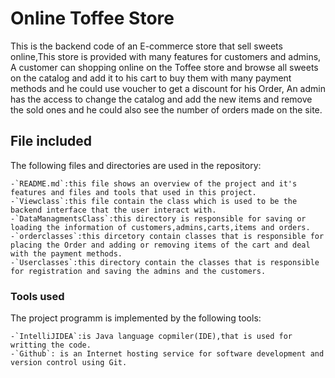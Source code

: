 # Online Toffee Store
This is the backend code of an E-commerce store that sell sweets online,This store is provided with many features for customers and admins,
A customer can shopping online on the Toffee store and browse all sweets on the catalog and add it to his cart to buy them with many payment methods and he could use voucher to get a discount for his Order,
An admin has the access to change the catalog and add the new items and remove the sold ones and he could also see the number of orders made on the site.
## File included
The following files and directories are used in the repository:
```
-`README.md`:this file shows an overview of the project and it's features and files and tools that used in this project.
-`Viewclass`:this file contain the class which is used to be the backend interface that the user interact with.
-`DataManagmentsClass`:this directory is responsible for saving or loading the information of customers,admins,carts,items and orders. 
-`orderclasses`:this dircetory contain classes that is responsible for placing the Order and adding or removing items of the cart and deal with the payment methods.
-`Userclasses`:this directory contain the classes that is responsible for registration and saving the admins and the customers.
```
### Tools used
The project programm is implemented by the following tools:
```
-`IntelliJIDEA`:is Java language copmiler(IDE),that is used for writting the code.
-`Github`: is an Internet hosting service for software development and version control using Git.
```
